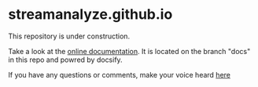 # streamanalyze.github.io

This repository is under construction.

Take a look at the [online documentation](https://streamanalyze.github.io). It is located on the branch "docs" in this repo and powred by docsify.

If you have any questions or comments, make your voice heard [here](https://github.com/streamanalyze/streamanalyze.github.io/discussions)
